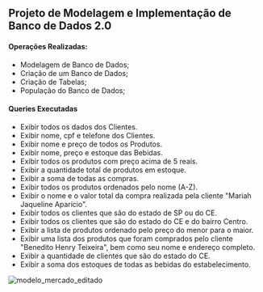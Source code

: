 ## Projeto de Modelagem e Implementação de Banco de Dados 2.0

#### Operações Realizadas:

- Modelagem de Banco de Dados;
- Criação de um Banco de Dados;
- Criação de Tabelas;
- População do Banco de Dados;

#### Queries Executadas

- Exibir todos os dados dos Clientes.
- Exibir nome, cpf e telefone dos Clientes.
- Exibir nome e preço de todos os Produtos.
- Exibir nome, preço e estoque das Bebidas.
- Exibir todos os produtos com preço acima de 5 reais.
- Exibir a quantidade total de produtos em estoque.
- Exibir a soma de todas as compras.
- Exibir todos os produtos ordenados pelo nome (A-Z).
- Exibir o nome e o valor total da compra realizada pela cliente "Mariah Jaqueline Aparício".
- Exibir todos os clientes que são do estado de SP ou do CE.
- Exibir todos os clientes que são do estado do CE e do bairro Centro.
- Exibir a lista de produtos ordenado pelo preço do menor para o maior.
- Exibir uma lista dos produtos que foram comprados pelo cliente "Benedito Henry Teixeira", bem como seu nome e endereço completo.
- Exibir a quantidade de clientes que são do estado do CE.
- Exibir a soma dos estoques de todas as bebidas do estabelecimento.

![modelo_mercado_editado](https://github.com/pablohenrique93/projeto-modelagem-implementacao-de-banco-de-dados/assets/122938850/8d3e736a-2404-412f-ac24-089a96a4ef71)
